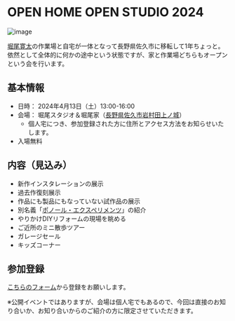 # OPEN HOME OPEN STUDIO 2024
![image](https://github.com/kanta/OpenStudio2024/assets/1097902/95336bd7-7960-403c-965a-547fbd530686)

[堀尾寛太](https://horiokanta.com/)の作業場と自宅が一体となって長野県佐久市に移転して1年ちょっと。依然として全体的に何かの途中という状態ですが、家と作業場どちらもオープンという会を行います。

## 基本情報
- 日時： 2024年4月13日（土）13:00-16:00
- 会場： 堀尾スタジオ＆堀尾家（[長野県佐久市岩村田上ノ城](https://maps.app.goo.gl/3SL8g3zoJbbMY6ZR9)）
  - 個人宅につき、参加登録された方に住所とアクセス方法をお知らせいたします。
- 入場無料
 
## 内容（見込み）
- 新作インスタレーションの展示
- 過去作復刻展示
- 作品にも製品にもなっていない試作品の展示
- 別名義「[ポノール・エクスペリメンツ](https://ponoor.com/)」の紹介
- やりかけDIYリフォームの現場を眺める
- ご近所のミニ散歩ツアー
- ガレージセール
- キッズコーナー

## 参加登録
[こちらのフォーム](https://docs.google.com/forms/d/1lhzb7XwlRHWgd9XNmenYOhGv0y0wSqm278sAvCR6YCc/edit
)から登録をお願いします。

※公開イベントではありますが、会場は個人宅でもあるので、今回は直接のお知り合いか、お知り合いからのご紹介の方に限定させていただきます。
